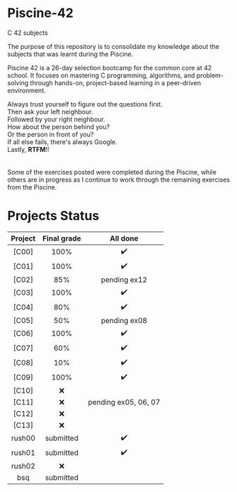 # Piscine-42
C 42 subjects

The purpose of this repository is to consolidate my knowledge about the subjects that was learnt during the Piscine.

Piscine 42 is a 26-day selection bootcamp for the common core at 42 school. It focuses on mastering C programming, algorithms, and problem-solving through hands-on, project-based learning in a peer-driven environment.

Always trust yourself to figure out the questions first. <br>
Then ask your left neighbour.<br>
Followed by your right neighbour.<br>
How about the person behind you?<br>
Or the person in front of you?<br>
If all else fails, there's always Google.<br>
Lastly, **RTFM**!! <br>
<br>
<br>
Some of the exercises posted were completed during the Piscine, while others are in progress as I continue to work through the remaining exercises from the Piscine.

# Projects Status

| Project | Final grade | All done |
|:-------:|:-----:|:------:|
| [C00]| 100% | :heavy_check_mark: |
| [C01]| 100% | :heavy_check_mark: |
| [C02]| 85% | pending ex12 |
| [C03]| 100% | :heavy_check_mark: |
| [C04]| 80% | :heavy_check_mark: |
| [C05]| 50% | pending ex08 |
| [C06]| 100% | :heavy_check_mark: |
| [C07]| 60% | :heavy_check_mark: |
| [C08]| 10% | :heavy_check_mark: |
| [C09]| 100% | :heavy_check_mark: |
| [C10]| :x: |  |
| [C11]| :x: | pending ex05, 06, 07 |
| [C12]| :x: |  |
| [C13]| :x: |  |
| rush00 | submitted | :heavy_check_mark: |
| rush01 | submitted | :heavy_check_mark: |
| rush02 | :x: |  |
| bsq | submitted |  |

